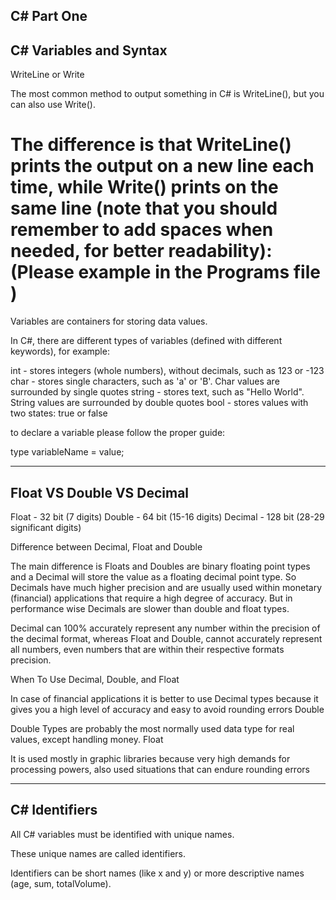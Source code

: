 C# Part One
-------------------------------------------------------------------------------------------------------------------------------------------
C# Variables and Syntax
-------------------------------------------------------------------------------------------------------------------------------------------
WriteLine or Write

The most common method to output something in C# is WriteLine(), but you can also use Write().

The difference is that WriteLine() prints the output on a new line each time, while Write() prints on the same line (note that you should remember to add spaces when needed, for better readability): (Please example in the Programs file )
=============================================================================================================================================
Variables are containers for storing data values.

In C#, there are different types of variables (defined with different keywords), for example:

int - stores integers (whole numbers), without decimals, such as 123 or -123
char - stores single characters, such as 'a' or 'B'. Char values are surrounded by single quotes
string - stores text, such as "Hello World". String values are surrounded by double quotes
bool - stores values with two states: true or false

to declare a variable please follow the proper guide:

type variableName = value;

--------------------------------------------------------------------------------------------------------------------------------------------
Float VS Double VS Decimal
--------------------------------------------------------------------------------------------------------------------------------------------
Float - 32 bit (7 digits) Double - 64 bit (15-16 digits) Decimal - 128 bit (28-29 significant digits)

Difference between Decimal, Float and Double

The main difference is Floats and Doubles are binary floating point types and a Decimal will store the value as a floating decimal point type. So Decimals have much higher precision and are usually used within monetary (financial) applications that require a high degree of accuracy. But in performance wise Decimals are slower than double and float types.

Decimal can 100% accurately represent any number within the precision of the decimal format, whereas Float and Double, cannot accurately represent all numbers, even numbers that are within their respective formats precision.

When To Use Decimal, Double, and Float

In case of financial applications it is better to use Decimal types because it gives you a high level of accuracy and easy to avoid rounding errors Double

Double Types are probably the most normally used data type for real values, except handling money. Float

It is used mostly in graphic libraries because very high demands for processing powers, also used situations that can endure rounding errors

--------------------------------------------------------------------------------------------------------------------------------------------
C# Identifiers
--------------------------------------------------------------------------------------------------------------------------------------------

All C# variables must be identified with unique names.

These unique names are called identifiers.

Identifiers can be short names (like x and y) or more descriptive names (age, sum, totalVolume).